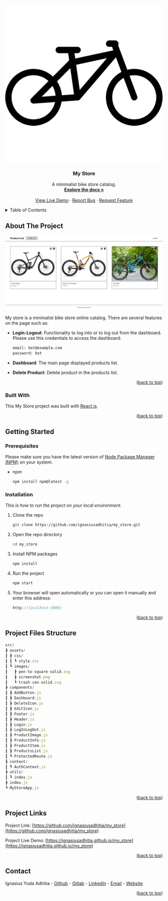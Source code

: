 <!-- PROJECT LOGO -->
<br />
<div align="center"> 
  
  [![my_store ][product-logo]](https://ignasiusadhitia.github.io/my_store)
  
   
    
  <h3 align="center">My Store</h3>

  <p align="center">
    A minimalist bike store catalog.
    <br />
    <a href="https://github.com/ignasiusadhitia/my_store"><strong>Explore the docs »</strong></a>
    <br />
    <br /> 
     <a href="https://ignasiusadhitia.github.io/my_store">View Live Demo</a>
    ·   
    <a href="https://github.com/ignasiusadhitia/my_store/issues">Report Bug</a>
    ·
    <a href="https://github.com/ignasiusadhitia/my_store/issues">Request Feature</a>
  </p>
</div>



<!-- TABLE OF CONTENTS -->
<details>
  <summary>Table of Contents</summary>
  <ol>
    <li>
      <a href="#about-the-project">About The Project</a>
      <ul>
        <li><a href="#built-with">Built With</a></li>
      </ul>
    </li>
    <li>
      <a href="#getting-started">Getting Started</a>
      <ul>
        <li><a href="#prerequisites">Prerequisites</a></li>
        <li><a href="#installation">Installation</a></li>
      </ul>
    </li>    
    <li><a href="#project-files-structure">Project Files Structure</a></li>  
    <li><a href="#project-links">Projects Link</a></li>
    <li><a href="#contact">Contact</a></li>       
  </ol>
</details>



<!-- ABOUT THE PROJECT -->
## About The Project

[![my_store ][product-screenshot]](https://ignasiusadhitia.github.io/my_store)

My store is a minimalist bike store online catalog. There are several features on the page such as:

- **Login-Logout**: Functionality to log into or to log out from the dashboard. Please use this credentials to access the dashboard:
  
  ```sh
  email: bot@example.com
  password: bot
  ```
- **Dashboard**: The main page displayed products list.
- **Delete Product**: Delete product in the products list.



  
<p align="right">(<a href="#top">back to top</a>)</p>



### Built With

This My Store project was built with [React.js](https://reactjs.org/).

<p align="right">(<a href="#top">back to top</a>)</p>



<!-- GETTING STARTED -->
## Getting Started

### Prerequisites

Please make sure you have the latest version of [Node Package Manager (NPM)](https://www.npmjs.com/) on your system.
* npm
  ```sh
  npm install npm@latest -g
  ```

### Installation

_This is how to run the project on your local environment._

1. Clone the repo
   ```sh
   git clone https://github.com/ignasiusadhitia/my_store.git
   ```
2. Open the repo directory
   ```sh
   cd my_store
   ```
3. Install NPM packages
   ```sh
   npm install
   ```
4. Run the project
   ```js
   npm start
   ```
5. Your browser will open automatically or you can open it manually and enter this address:
   ```js
   http://localhost:3000/
   ```
   
<p align="right">(<a href="#top">back to top</a>)</p>





<!-- PROJECT FILES STRUCTURE -->
## Project Files Structure

```js
src/
┣ assets/
┃ ┣ css/
┃ ┃ ┗ style.css
┃ ┗ images/
┃   ┣ pen-to-square-solid.svg
┃   ┣ screenshot.png
┃   ┗ trash-can-solid.svg
┣ components/
┃ ┣ AddButton.js
┃ ┣ Dashboard.js
┃ ┣ DeleteIcon.js
┃ ┣ EditIcon.js
┃ ┣ Footer.js
┃ ┣ Header.js
┃ ┣ Login.js
┃ ┣ LogInLogOut.js
┃ ┣ ProductImage.js
┃ ┣ ProductInfo.js
┃ ┣ ProductItem.js
┃ ┣ ProductsList.js
┃ ┗ ProtectedRoute.js
┣ context/
┃ ┗ AuthContext.js
┣ utils/
┃ ┗ index.js
┣ index.js
┗ MyStoreApp.js

```

<p align="right">(<a href="#top">back to top</a>)</p>



<!-- PROJECT LINK -->
## Project Links

Project Link: [https://github.com/ignasiusadhitia/my_store](https://github.com/ignasiusadhitia/my_store)

Project Live Demo: [https://ignasiusadhitia.github.io/my_store](https://ignasiusadhitia.github.io/my_store)


<p align="right">(<a href="#top">back to top</a>)</p>



<!-- CONTACT -->
## Contact

Ignasius Yuda Adhitia - [Github](https://github.com/ignasiusadhitia/) - [Gitlab](https://gitlab.com/ignasiusadhitia/) - [LinkedIn](https://www.linkedin.com/in/ignasiusadhitia/) - [Email](hi@ignasiusadhitia.com) - [Website](www.ignasiusadhitia.com)

<p align="right">(<a href="#top">back to top</a>)</p>


<!-- MARKDOWN LINKS & IMAGES -->
[product-logo]: src/assets/images/logo.png
[product-screenshot]: src/assets/images/screenshot.png



